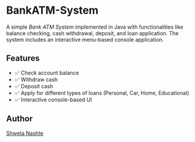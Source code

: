# BankATM-System

A simple *Bank ATM System* implemented in Java with functionalities like balance checking, cash withdrawal, deposit, and loan application. The system includes an interactive menu-based console application.

## Features

- ✅ Check account balance
- ✅ Withdraw cash
- ✅ Deposit cash
- ✅ Apply for different types of loans (Personal, Car, Home, Educational)
- ✅ Interactive console-based UI


## Author

[Shweta Nashte](https://github.com/Shweta7709)
